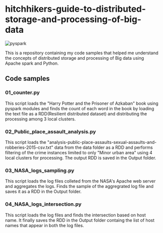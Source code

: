 # hitchhikers-guide-to-distributed-storage-and-processing-of-big-data

![pyspark](https://github.com/PotatoSpudowski/hitchhikers-guide-to-distributed-storage-and-processing-of-big-data/blob/master/Images/spark.png)

This is a repository containing my code samples that helped me understand the concepts of distributed storage and processing of Big data using Apache spark and Python.

## Code samples

### 01_counter.py
This script loads the "Harry Potter and the Prisoner of Azkaban" book using pyspark modules 
and finds the count of each word in the book by loading the text file as a RDD(Resilient distributed dataset) and distributing the processing among 3 local clusters.

### 02_Public_place_assault_analysis.py
This script loads the "analysis-public-place-assaults-sexual-assaults-and-robberies-2015-csv.txt" data from the data folder as a RDD and performs filtering of the crime instances limited to only "Minor urban area" using 4 local clusters for processing. The output RDD is saved in the Output folder.

### 03_NASA_logs_sampling.py
This script loads the log files colleted from the NASA's Apache web server and aggregates the logs. Finds the sample of the aggregrated log file and saves it as a RDD in the Output folder.

### 04_NASA_logs_intersection.py
This script loads the log files and finds the intersection based on host name. It finally saves the RDD in the Output folder containg the list of host names that appear in both the log files.